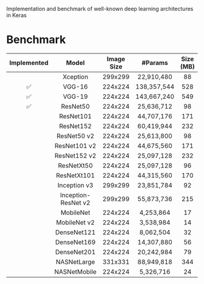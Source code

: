 Implementation and benchmark of well-known deep learning architectures in Keras

# Benchmark

| Implemented |        Model        | Image Size |   #Params   | Size (MB) |
|:-----------:|:-------------------:|:----------:|:-----------:|:---------:|
|             |       Xception      |   299x299  |  22,910,480 |     88    |
|      ✅     |        VGG-16       |   224x224  | 138,357,544 |    528    |
|      ✅     |        VGG-19       |   224x224  | 143,667,240 |    549    |
|      ✅     |       ResNet50      |   224x224  |  25,636,712 |     98    |
|             |      ResNet101      |   224x224  |  44,707,176 |    171    |
|             |      ResNet152      |   224x224  |  60,419,944 |    232    |
|             |     ResNet50 v2     |   224x224  |  25,613,800 |     98    |
|             |     ResNet101 v2    |   224x224  |  44,675,560 |    171    |
|             |     ResNet152 v2    |   224x224  |  25,097,128 |    232    |
|             |      ResNetXt50     |   224x224  |  25,097,128 |     96    |
|             |     ResNetXt101     |   224x224  |  44,315,560 |    170    |
|             |     Inception v3    |   299x299  |  23,851,784 |     92    |
|             | Inception-ResNet v2 |   299x299  |  55,873,736 |    215    |
|             |      MobileNet      |   224x224  |  4,253,864  |     17    |
|             |     MobileNet v2    |   224x224  |  3,538,984  |     14    |
|             |     DenseNet121     |   224x224  |  8,062,504  |     32    |
|             |     DenseNet169     |   224x224  |  14,307,880 |     56    |
|             |     DenseNet201     |   224x224  |  20,242,984 |     79    |
|             |     NASNetLarge     |   331x331  |  88,949,818 |    344    |
|             |     NASNetMobile    |   224x224  |  5,326,716  |     24    |
